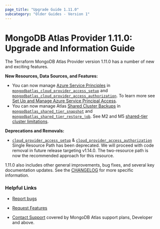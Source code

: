 ```yaml
---
page_title: "Upgrade Guide 1.11.0"
subcategory: "Older Guides - Version 1"  
---
```


# MongoDB Atlas Provider 1.11.0: Upgrade and Information Guide

The Terraform MongoDB Atlas Provider version 1.11.0 has a number of new and exciting features.

**New Resources, Data Sources, and Features:**
- You can now manage [Azure Service Principles](https://learn.microsoft.com/en-us/azure/active-directory/develop/app-objects-and-service-principals?tabs=browser) in [`mongodbatlas_cloud_provider_access_setup`](https://registry.terraform.io/providers/mongodb/mongodbatlas/latest/docs/resources/cloud_provider_access) and [`mongodbatlas_cloud_provider_access_authorization`](https://registry.terraform.io/providers/mongodb/mongodbatlas/latest/docs/resources/cloud_provider_access). To learn more see [Set Up and Manage Azure Service Principal Access](https://www.mongodb.com/docs/atlas/security/set-up-azure-access/).
- You can now manage Atlas [Shared Cluster Backups](https://www.mongodb.com/docs/atlas/backup/cloud-backup/shared-cluster-backup/) in [`mongodbatlas_shared_tier_snapshot`](https://registry.terraform.io/providers/mongodb/mongodbatlas/latest/docs/resources/shared_tier_snapshot) and [`mongodbatlas_shared_tier_restore_job`](https://registry.terraform.io/providers/mongodb/mongodbatlas/latest/docs/resources/mongodbatlas_shared_tier_restore_job). See M2 and M5 [shared-tier cluster limitations](https://www.mongodb.com/docs/atlas/reference/free-shared-limitations/). 


**Deprecations and Removals:**   
- [`cloud_provider_access_setup`](https://registry.terraform.io/providers/mongodb/mongodbatlas/latest/docs/resources/cloud_provider_access_setup) & [`cloud_provider_access_authorization`](https://registry.terraform.io/providers/mongodb/mongodbatlas/latest/docs/resources/cloud_provider_access_authorization) Single Resource Path has been deprecated. We will proceed with code removal in future release targeting v1.14.0. The two-resource path is now the recommended approach for this resource. 


1.11.0 also includes other general improvements, bug fixes, and several key documentation updates. See the [CHANGELOG](https://github.com/mongodb/terraform-provider-mongodbatlas/blob/master/CHANGELOG.md) for more specific information.


### Helpful Links

* [Report bugs](https://github.com/mongodb/terraform-provider-mongodbatlas/issues)

* [Request Features](https://feedback.mongodb.com/forums/924145-atlas?category_id=370723)

* [Contact Support](https://docs.atlas.mongodb.com/support/) covered by MongoDB Atlas support plans, Developer and above.
